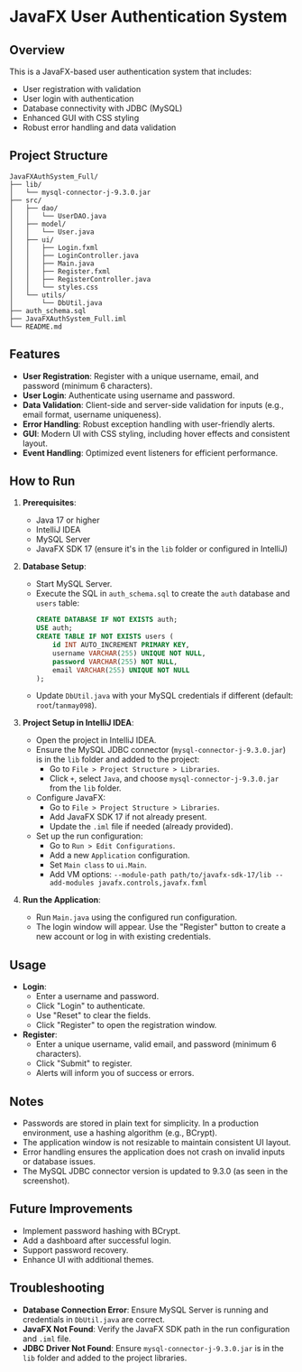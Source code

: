# JavaFX User Authentication System

## Overview
This is a JavaFX-based user authentication system that includes:
- User registration with validation
- User login with authentication
- Database connectivity with JDBC (MySQL)
- Enhanced GUI with CSS styling
- Robust error handling and data validation

## Project Structure
```
JavaFXAuthSystem_Full/
├── lib/
│   └── mysql-connector-j-9.3.0.jar
├── src/
│   ├── dao/
│   │   └── UserDAO.java
│   ├── model/
│   │   └── User.java
│   ├── ui/
│   │   ├── Login.fxml
│   │   ├── LoginController.java
│   │   ├── Main.java
│   │   ├── Register.fxml
│   │   ├── RegisterController.java
│   │   └── styles.css
│   └── utils/
│       └── DbUtil.java
├── auth_schema.sql
├── JavaFXAuthSystem_Full.iml
└── README.md
```

## Features
- **User Registration**: Register with a unique username, email, and password (minimum 6 characters).
- **User Login**: Authenticate using username and password.
- **Data Validation**: Client-side and server-side validation for inputs (e.g., email format, username uniqueness).
- **Error Handling**: Robust exception handling with user-friendly alerts.
- **GUI**: Modern UI with CSS styling, including hover effects and consistent layout.
- **Event Handling**: Optimized event listeners for efficient performance.

## How to Run
1. **Prerequisites**:
   - Java 17 or higher
   - IntelliJ IDEA
   - MySQL Server
   - JavaFX SDK 17 (ensure it's in the `lib` folder or configured in IntelliJ)

2. **Database Setup**:
   - Start MySQL Server.
   - Execute the SQL in `auth_schema.sql` to create the `auth` database and `users` table:
     ```sql
     CREATE DATABASE IF NOT EXISTS auth;
     USE auth;
     CREATE TABLE IF NOT EXISTS users (
         id INT AUTO_INCREMENT PRIMARY KEY,
         username VARCHAR(255) UNIQUE NOT NULL,
         password VARCHAR(255) NOT NULL,
         email VARCHAR(255) UNIQUE NOT NULL
     );
     ```
   - Update `DbUtil.java` with your MySQL credentials if different (default: `root`/`tanmay098`).

3. **Project Setup in IntelliJ IDEA**:
   - Open the project in IntelliJ IDEA.
   - Ensure the MySQL JDBC connector (`mysql-connector-j-9.3.0.jar`) is in the `lib` folder and added to the project:
     - Go to `File > Project Structure > Libraries`.
     - Click `+`, select `Java`, and choose `mysql-connector-j-9.3.0.jar` from the `lib` folder.
   - Configure JavaFX:
     - Go to `File > Project Structure > Libraries`.
     - Add JavaFX SDK 17 if not already present.
     - Update the `.iml` file if needed (already provided).
   - Set up the run configuration:
     - Go to `Run > Edit Configurations`.
     - Add a new `Application` configuration.
     - Set `Main class` to `ui.Main`.
     - Add VM options: `--module-path path/to/javafx-sdk-17/lib --add-modules javafx.controls,javafx.fxml`

4. **Run the Application**:
   - Run `Main.java` using the configured run configuration.
   - The login window will appear. Use the "Register" button to create a new account or log in with existing credentials.

## Usage
- **Login**:
  - Enter a username and password.
  - Click "Login" to authenticate.
  - Use "Reset" to clear the fields.
  - Click "Register" to open the registration window.
- **Register**:
  - Enter a unique username, valid email, and password (minimum 6 characters).
  - Click "Submit" to register.
  - Alerts will inform you of success or errors.

## Notes
- Passwords are stored in plain text for simplicity. In a production environment, use a hashing algorithm (e.g., BCrypt).
- The application window is not resizable to maintain consistent UI layout.
- Error handling ensures the application does not crash on invalid inputs or database issues.
- The MySQL JDBC connector version is updated to 9.3.0 (as seen in the screenshot).

## Future Improvements
- Implement password hashing with BCrypt.
- Add a dashboard after successful login.
- Support password recovery.
- Enhance UI with additional themes.

## Troubleshooting
- **Database Connection Error**: Ensure MySQL Server is running and credentials in `DbUtil.java` are correct.
- **JavaFX Not Found**: Verify the JavaFX SDK path in the run configuration and `.iml` file.
- **JDBC Driver Not Found**: Ensure `mysql-connector-j-9.3.0.jar` is in the `lib` folder and added to the project libraries.